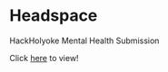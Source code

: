 # Headspace
HackHolyoke Mental Health Submission

Click [here](https://gsechkin.github.io/Headspace/) to view!
